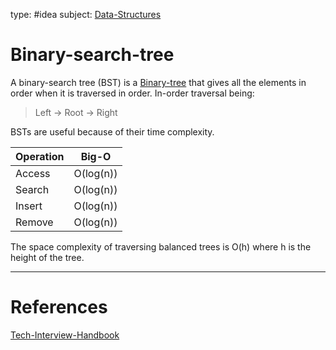 type: #idea
subject: [Data-Structures](Data-Structures.md)
<!-- Subject should be a hub note -->
# Binary-search-tree

A binary-search tree (BST) is a [Binary-tree](Binary-tree.md) that gives all the elements in order when it is traversed in order. In-order traversal being:

> Left -> Root -> Right

BSTs are useful because of their time complexity.

| Operation | Big-O |
|-----------|-------|
| Access | O(log(n)) |
| Search | O(log(n)) |
| Insert | O(log(n)) |
| Remove | O(log(n)) |

The space complexity of traversing balanced trees is O(h) where h is the height of the tree.


---
# References
<!-- What references back up this idea -->
[Tech-Interview-Handbook](Tech-Interview-Handbook.md)